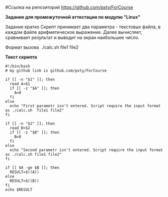 #Ссылка на репозиторий https://github.com/pxty/ForCourse

**Задание для промежуточной аттестации по модулю "Linux"**

Задание кратко
Скрипт принимает два параметра - текстовых файла, в каждом файле арифметическое выражение. Далее вычисляет, сравнивает результат и выводит на экран наибольшее число. 

Формат вызова  ./calc.sh file1 file2

**Текст скрипта**
```
#!/bin/bash
# my github link is github.com/pxty/ForCourse

if [[ -n "$1" ]]; then
  read A<$1
  if [[ -z "$A" ]]; then
    A=0
  fi
else
  echo "First parametr isn't entered. Script require the input format as ./calc.sh  file1 file2"
fi

if [[ -n "$2" ]]; then
  read B<$2
  if [[ -z "$B" ]]; then
    B=0
  fi
else
  echo "Second parametr isn't entered. Script require the input format as ./calc.sh file1 file2"
fi

if [[ $A -ge $B ]]; then
  RESULT=$((A))
else
  RESULT=$((B))
fi
echo $RESULT
```